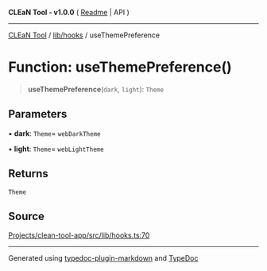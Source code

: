 **CLEaN Tool - v1.0.0** ( [Readme](../../../README.md) \| API )

***

[CLEaN Tool](../../../modules.md) / [lib/hooks](../README.md) / useThemePreference

# Function: useThemePreference()

> **useThemePreference**(`dark`, `light`): `Theme`

## Parameters

▪ **dark**: `Theme`= `webDarkTheme`

▪ **light**: `Theme`= `webLightTheme`

## Returns

`Theme`

## Source

[Projects/clean-tool-app/src/lib/hooks.ts:70](https://github.com/yuckyh/clean-tool-app/)

***

Generated using [typedoc-plugin-markdown](https://www.npmjs.com/package/typedoc-plugin-markdown) and [TypeDoc](https://typedoc.org/)
